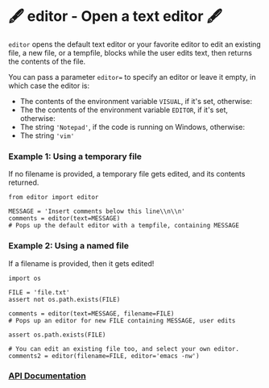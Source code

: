 # 🖋 editor - Open a text editor 🖋

`editor` opens the default text editor or your favorite editor to edit an existing file,
a new file, or a tempfile, blocks while the user edits text, then returns the contents
of the file.

You can pass a parameter `editor=` to specify an editor or leave it empty, in which
case the editor is:

* The contents of the environment variable `VISUAL`, if it's set, otherwise:
* The the contents of the environment variable `EDITOR`, if it's set, otherwise:
* The string `'Notepad'`, if the code is running on Windows, otherwise:
* The string `'vim'`

### Example 1: Using a temporary file

If no filename is provided, a temporary file gets edited, and its contents
returned.

    from editor import editor

    MESSAGE = 'Insert comments below this line\\n\\n'
    comments = editor(text=MESSAGE)
    # Pops up the default editor with a tempfile, containing MESSAGE

### Example 2: Using a named file

If a filename is provided, then it gets edited!

    import os

    FILE = 'file.txt'
    assert not os.path.exists(FILE)

    comments = editor(text=MESSAGE, filename=FILE)
    # Pops up an editor for new FILE containing MESSAGE, user edits

    assert os.path.exists(FILE)

    # You can edit an existing file too, and select your own editor.
    comments2 = editor(filename=FILE, editor='emacs -nw')

### [API Documentation](https://rec.github.io/editor#editor--api-documentation)

